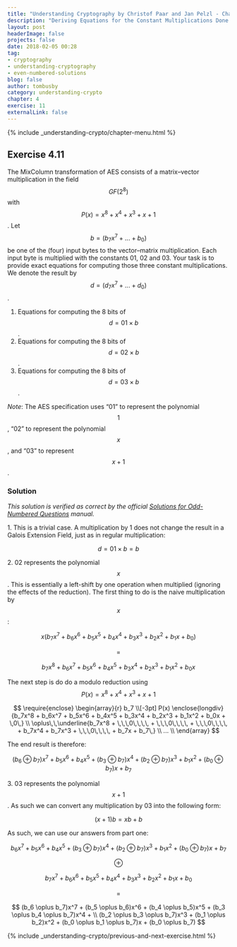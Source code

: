 ```yaml
---
title: "Understanding Cryptography by Christof Paar and Jan Pelzl - Chapter 4 Solutions - Ex4.11"
description: "Deriving Equations for the Constant Multiplications Done in the MixColumn GF Computations"
layout: post
headerImage: false
projects: false
date: 2018-02-05 00:28
tag:
- cryptography
- understanding-cryptography
- even-numbered-solutions
blog: false
author: tombusby
category: understanding-crypto
chapter: 4
exercise: 11
externalLink: false
---
```


{% include _understanding-crypto/chapter-menu.html %}

## Exercise 4.11

The MixColumn transformation of AES consists of a matrix–vector multiplication in the field $$GF(2^8)$$ with $$P(x) = x^8 + x^4 + x^3 + x + 1$$. Let $$b = (b_7x^7 + ... + b_0)$$ be one of the (four) input bytes to the vector–matrix multiplication. Each input byte is multiplied with the constants 01, 02 and 03. Your task is to provide exact equations for computing those three constant multiplications. We denote the result by $$d = (d_7x^7 + ... + d_0)$$.

1. Equations for computing the 8 bits of $$d = 01 \times b$$.
2. Equations for computing the 8 bits of $$d = 02 \times b$$.
3. Equations for computing the 8 bits of $$d = 03 \times b$$.

*Note*: The AES specification uses “01” to represent the polynomial $$1$$, “02” to represent the polynomial $$x$$, and “03” to represent $$x+1$$.

### Solution

*This solution is verified as correct by the official [Solutions for Odd-Numbered Questions](http://wiki.crypto.rub.de/Buch/en/download/Understanding_Cryptography_Odd_Solutions.pdf) manual.*

1\. This is a trivial case. A multiplication by 1 does not change the result in a Galois Extension Field, just as in regular multiplication:

$$ d = 01 \times b = b $$ 

2\. 02 represents the polynomial $$x$$. This is essentially a left-shift by one operation when multiplied (ignoring the effects of the reduction). The first thing to do is the naive multiplication by $$x$$:

$$ x(b_7x^7 + b_6x^6 + b_5x^5 + b_4x^4 + b_3x^3 + b_2x^2 + b_1x + b_0) $$

$$ = $$

$$ b_7x^8 + b_6x^7 + b_5x^6 + b_4x^5 + b_3x^4 + b_2x^3 + b_1x^2 + b_0x $$

The next step is do do a modulo reduction using $$P(x) = x^8 + x^4 + x^3 + x + 1$$

$$
\require{enclose}
\begin{array}{r}
                b_7 \\[-3pt]
P(x) \enclose{longdiv}{b_7x^8 + b_6x^7 + b_5x^6 + b_4x^5 + b_3x^4 + b_2x^3 + b_1x^2 + b_0x + \,0\,} \\
\oplus\,\,\underline{b_7x^8 + \,\,\,0\,\,\,\, + \,\,\,0\,\,\,\, + \,\,\,0\,\,\,\, + b_7x^4 + b_7x^3 + \,\,\,0\,\,\,\, + b_7x + b_7\,} \\
... \\
\end{array}
$$

The end result is therefore:

$$ (b_6 \oplus b_7)x^7 + b_5x^6 + b_4x^5 + (b_3 \oplus b_7)x^4 + (b_2 \oplus b_7)x^3 + b_1x^2 + (b_0 \oplus b_7)x + b_7 $$

3\. 03 represents the polynomial $$x + 1$$. As such we can convert any multiplication by 03 into the following form:

$$ (x + 1)b = xb + b $$

As such, we can use our answers from part one:

$$ b_6x^7 + b_5x^6 + b_4x^5 + (b_3 \oplus b_7)x^4 + (b_2 \oplus b_7)x^3 + b_1x^2 + (b_0 \oplus b_7)x + b_7 $$
 
$$ \oplus $$

$$ b_7x^7 + b_6x^6 + b_5x^5 + b_4x^4 + b_3x^3 + b_2x^2 + b_1x + b_0 $$

$$ = $$

$$ (b_6 \oplus b_7)x^7 + (b_5 \oplus b_6)x^6 + (b_4 \oplus b_5)x^5 + (b_3 \oplus b_4 \oplus b_7)x^4 + \\
(b_2 \oplus b_3 \oplus b_7)x^3 + (b_1 \oplus b_2)x^2 + (b_0 \oplus b_1 \oplus b_7)x + (b_0 \oplus b_7) $$
 
{% include _understanding-crypto/previous-and-next-exercise.html %}
